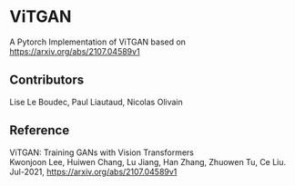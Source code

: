 # ViTGAN

A Pytorch Implementation of ViTGAN based on https://arxiv.org/abs/2107.04589v1

## Contributors
Lise Le Boudec, Paul Liautaud, Nicolas Olivain

## Reference
ViTGAN: Training GANs with Vision Transformers  
Kwonjoon Lee, Huiwen Chang, Lu Jiang, Han Zhang, Zhuowen Tu, Ce Liu.  
Jul-2021, https://arxiv.org/abs/2107.04589v1
